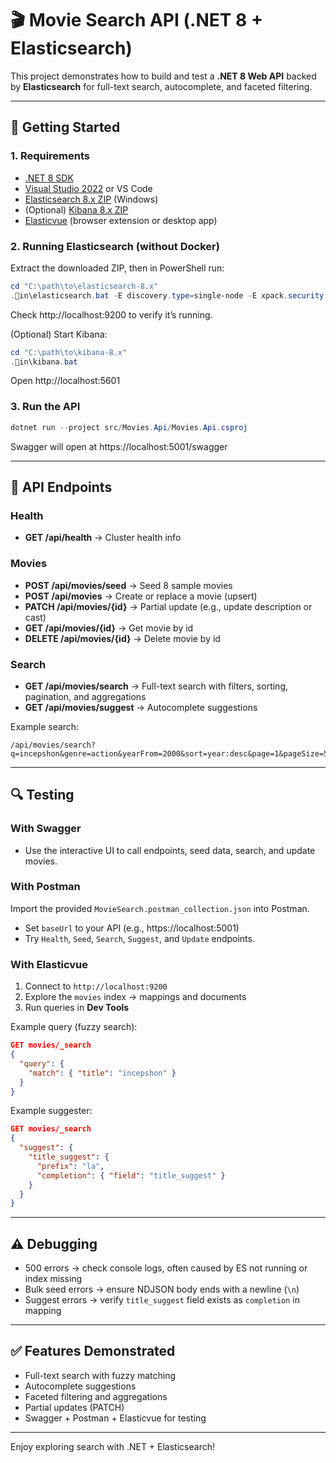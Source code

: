 
# 🎬 Movie Search API (.NET 8 + Elasticsearch)

This project demonstrates how to build and test a **.NET 8 Web API** backed by **Elasticsearch** for full-text search, autocomplete, and faceted filtering.

---

## 🚀 Getting Started

### 1. Requirements
- [.NET 8 SDK](https://dotnet.microsoft.com/download)
- [Visual Studio 2022](https://visualstudio.microsoft.com/) or VS Code
- [Elasticsearch 8.x ZIP](https://www.elastic.co/downloads/elasticsearch) (Windows)
- (Optional) [Kibana 8.x ZIP](https://www.elastic.co/downloads/kibana)
- [Elasticvue](https://elasticvue.com/) (browser extension or desktop app)

### 2. Running Elasticsearch (without Docker)
Extract the downloaded ZIP, then in PowerShell run:

```powershell
cd "C:\path\to\elasticsearch-8.x"
.in\elasticsearch.bat -E discovery.type=single-node -E xpack.security.enabled=false
```

Check http://localhost:9200 to verify it’s running.

(Optional) Start Kibana:
```powershell
cd "C:\path\to\kibana-8.x"
.in\kibana.bat
```
Open http://localhost:5601

### 3. Run the API
```powershell
dotnet run --project src/Movies.Api/Movies.Api.csproj
```
Swagger will open at https://localhost:5001/swagger

---

## 📖 API Endpoints

### Health
- **GET /api/health** → Cluster health info

### Movies
- **POST /api/movies/seed** → Seed 8 sample movies
- **POST /api/movies** → Create or replace a movie (upsert)
- **PATCH /api/movies/{id}** → Partial update (e.g., update description or cast)
- **GET /api/movies/{id}** → Get movie by id
- **DELETE /api/movies/{id}** → Delete movie by id

### Search
- **GET /api/movies/search** → Full-text search with filters, sorting, pagination, and aggregations
- **GET /api/movies/suggest** → Autocomplete suggestions

Example search:
```
/api/movies/search?q=incepshon&genre=action&yearFrom=2000&sort=year:desc&page=1&pageSize=5
```

---

## 🔍 Testing

### With Swagger
- Use the interactive UI to call endpoints, seed data, search, and update movies.

### With Postman
Import the provided `MovieSearch.postman_collection.json` into Postman.
- Set `baseUrl` to your API (e.g., https://localhost:5001)
- Try `Health`, `Seed`, `Search`, `Suggest`, and `Update` endpoints.

### With Elasticvue
1. Connect to `http://localhost:9200`
2. Explore the `movies` index → mappings and documents
3. Run queries in **Dev Tools**

Example query (fuzzy search):
```json
GET movies/_search
{
  "query": {
    "match": { "title": "incepshon" }
  }
}
```

Example suggester:
```json
GET movies/_search
{
  "suggest": {
    "title_suggest": {
      "prefix": "la",
      "completion": { "field": "title_suggest" }
    }
  }
}
```

---

## ⚠️ Debugging

- 500 errors → check console logs, often caused by ES not running or index missing
- Bulk seed errors → ensure NDJSON body ends with a newline (`\n`)
- Suggest errors → verify `title_suggest` field exists as `completion` in mapping

---

## ✅ Features Demonstrated

- Full-text search with fuzzy matching
- Autocomplete suggestions
- Faceted filtering and aggregations
- Partial updates (PATCH)
- Swagger + Postman + Elasticvue for testing

---

Enjoy exploring search with .NET + Elasticsearch!
